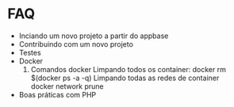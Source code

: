 # FAQ

* Inciando um novo projeto a partir do appbase
* Contribuindo com um novo projeto
* Testes
* Docker
  1. Comandos docker
    Limpando todos os container: 
        docker rm $(docker ps -a -q)
    Limpando todas as redes de container    
        docker network prune
* Boas práticas com PHP
